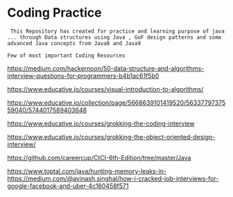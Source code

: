 # Coding Practice

``` This Repository has created for practice and learning purpose of java ... through Data structures using Java , GoF design patterns and some advanced Java concepts from Java8 and Java9```

```Few of most important Coding Resources```

https://medium.com/hackernoon/50-data-structure-and-algorithms-interview-questions-for-programmers-b4b1ac61f5b0

https://www.educative.io/courses/visual-introduction-to-algorithms/

https://www.educative.io/collection/page/5668639101419520/5633779737559040/5744017589403648

https://www.educative.io/courses/grokking-the-coding-interview

https://www.educative.io/courses/grokking-the-object-oriented-design-interview/

https://github.com/careercup/CtCI-6th-Edition/tree/master/Java

https://www.toptal.com/java/hunting-memory-leaks-in-https://medium.com/@avinash.singhal/how-i-cracked-job-interviews-for-google-facebook-and-uber-4c180458f571
